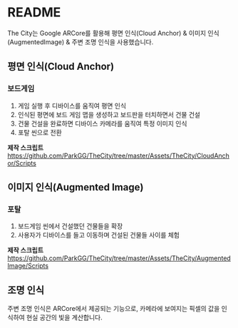 # README

The City는 Google ARCore를 활용해 평면 인식(Cloud Anchor) & 이미지 인식(AugmentedImage) & 주변 조명 인식을 사용했습니다. 

##	평면 인식(Cloud Anchor)

### 보드게임
1. 게임 실행 후 디바이스를 움직여 평면 인식
2. 인식된 평면에 보드 게임 맵을 생성하고 보드판을 터치하면서 건물 건설 
3. 건물 건설을 완료하면 디바이스 카메라를 움직여 특정 이미지 인식
4. 포탈 씬으로 전환

**제작 스크립트**
https://github.com/ParkGG/TheCity/tree/master/Assets/TheCity/CloudAnchor/Scripts

## 이미지 인식(Augmented Image)

### 포탈
1. 보드게임 씬에서 건설했던 건물들을 확장
2. 사용자가 디바이스를 들고 이동하며 건설된 건물들 사이를 체험

**제작 스크립트**
https://github.com/ParkGG/TheCity/tree/master/Assets/TheCity/AugmentedImage/Scripts


## 조명 인식

주변 조명 인식은 ARCore에서 제공되는 기능으로, 카메라에 보여지는 픽셀의 값을 인식하여 현실 공간의 빛을 계산합니다.
